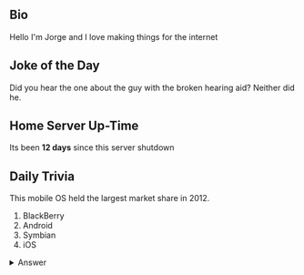 ## Bio

Hello I'm Jorge and I love making things for the internet

## Joke of the Day

Did you hear the one about the guy with the broken hearing aid? Neither did he.

## Home Server Up-Time

Its been **12 days** since this server shutdown


## Daily Trivia

This mobile OS held the largest market share in 2012.
 1. BlackBerry
 2. Android
 3. Symbian
 4. iOS

<details>
  <summary>Answer</summary>
  iOS
</details>
